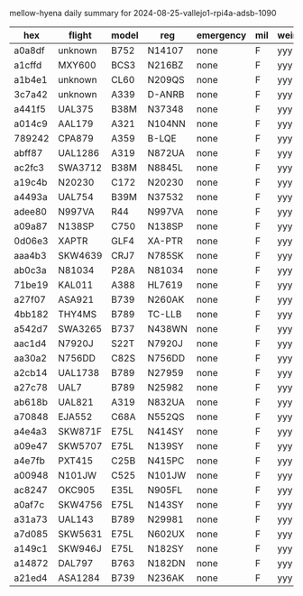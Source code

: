 mellow-hyena daily summary for 2024-08-25-vallejo1-rpi4a-adsb-1090

|hex|flight|model|reg|emergency|mil|weirdo|
|--|--|--|--|--|--|--|
|a0a8df|unknown|B752|N14107|none|F|yyy|
|a1cffd|MXY600|BCS3|N216BZ|none|F|yyy|
|a1b4e1|unknown|CL60|N209QS|none|F|yyy|
|3c7a42|unknown|A339|D-ANRB|none|F|yyy|
|a441f5|UAL375|B38M|N37348|none|F|yyy|
|a014c9|AAL179|A321|N104NN|none|F|yyy|
|789242|CPA879|A359|B-LQE|none|F|yyy|
|abff87|UAL1286|A319|N872UA|none|F|yyy|
|ac2fc3|SWA3712|B38M|N8845L|none|F|yyy|
|a19c4b|N20230|C172|N20230|none|F|yyy|
|a4493a|UAL754|B39M|N37532|none|F|yyy|
|adee80|N997VA|R44|N997VA|none|F|yyy|
|a09a87|N138SP|C750|N138SP|none|F|yyy|
|0d06e3|XAPTR|GLF4|XA-PTR|none|F|yyy|
|aaa4b3|SKW4639|CRJ7|N785SK|none|F|yyy|
|ab0c3a|N81034|P28A|N81034|none|F|yyy|
|71be19|KAL011|A388|HL7619|none|F|yyy|
|a27f07|ASA921|B739|N260AK|none|F|yyy|
|4bb182|THY4MS|B789|TC-LLB|none|F|yyy|
|a542d7|SWA3265|B737|N438WN|none|F|yyy|
|aac1d4|N7920J|S22T|N7920J|none|F|yyy|
|aa30a2|N756DD|C82S|N756DD|none|F|yyy|
|a2cb14|UAL1738|B789|N27959|none|F|yyy|
|a27c78|UAL7|B789|N25982|none|F|yyy|
|ab618b|UAL821|A319|N832UA|none|F|yyy|
|a70848|EJA552|C68A|N552QS|none|F|yyy|
|a4e4a3|SKW871F|E75L|N414SY|none|F|yyy|
|a09e47|SKW5707|E75L|N139SY|none|F|yyy|
|a4e7fb|PXT415|C25B|N415PC|none|F|yyy|
|a00948|N101JW|C525|N101JW|none|F|yyy|
|ac8247|OKC905|E35L|N905FL|none|F|yyy|
|a0af7c|SKW4756|E75L|N143SY|none|F|yyy|
|a31a73|UAL143|B789|N29981|none|F|yyy|
|a7d085|SKW5631|E75L|N602UX|none|F|yyy|
|a149c1|SKW946J|E75L|N182SY|none|F|yyy|
|a14872|DAL797|B763|N182DN|none|F|yyy|
|a21ed4|ASA1284|B739|N236AK|none|F|yyy|
